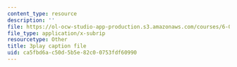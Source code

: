 ```yaml
---
content_type: resource
description: ''
file: https://ol-ocw-studio-app-production.s3.amazonaws.com/courses/6-006-introduction-to-algorithms-spring-2020/ca5fbd6ac50d5b5e82c00753fdf60990_f9cVS_URPc0.vtt
file_type: application/x-subrip
resourcetype: Other
title: 3play caption file
uid: ca5fbd6a-c50d-5b5e-82c0-0753fdf60990
---
```

